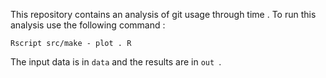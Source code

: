 This repository contains an analysis of git usage through
time .
To run this analysis use the following command :
```
Rscript src/make - plot . R
```
The input data is in ` data ` and the results are in `out `.
